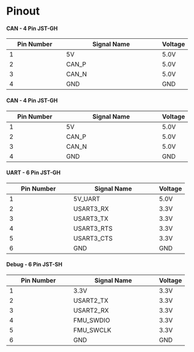 # Pinout

#### CAN - 4 Pin JST-GH

<table><thead><tr><th width="134">Pin Number</th><th width="237">Signal Name</th><th>Voltage</th></tr></thead><tbody><tr><td>1</td><td>5V</td><td>5.0V</td></tr><tr><td>2</td><td>CAN_P</td><td>5.0V</td></tr><tr><td>3</td><td>CAN_N</td><td>5.0V</td></tr><tr><td>4</td><td>GND</td><td>GND</td></tr></tbody></table>

#### CAN - 4 Pin JST-GH

<table><thead><tr><th width="134">Pin Number</th><th width="237">Signal Name</th><th>Voltage</th></tr></thead><tbody><tr><td>1</td><td>5V</td><td>5.0V</td></tr><tr><td>2</td><td>CAN_P</td><td>5.0V</td></tr><tr><td>3</td><td>CAN_N</td><td>5.0V</td></tr><tr><td>4</td><td>GND</td><td>GND</td></tr></tbody></table>

#### UART - 6 Pin JST-GH

<table><thead><tr><th width="153">Pin Number</th><th width="210">Signal Name</th><th>Voltage</th></tr></thead><tbody><tr><td>1</td><td>5V_UART</td><td>5.0V</td></tr><tr><td>2</td><td>USART3_RX</td><td>3.3V</td></tr><tr><td>3</td><td>USART3_TX</td><td>3.3V</td></tr><tr><td>4</td><td>USART3_RTS</td><td>3.3V</td></tr><tr><td>5</td><td>USART3_CTS</td><td>3.3V</td></tr><tr><td>6</td><td>GND</td><td>GND</td></tr></tbody></table>

#### Debug - 6 Pin JST-SH

<table><thead><tr><th width="153">Pin Number</th><th width="210">Signal Name</th><th>Voltage</th></tr></thead><tbody><tr><td>1</td><td>3.3V</td><td>3.3V</td></tr><tr><td>2</td><td>USART2_TX</td><td>3.3V</td></tr><tr><td>3</td><td>USART2_RX</td><td>3.3V</td></tr><tr><td>4</td><td>FMU_SWDIO</td><td>3.3V</td></tr><tr><td>5</td><td>FMU_SWCLK</td><td>3.3V</td></tr><tr><td>6</td><td>GND</td><td>GND</td></tr></tbody></table>
